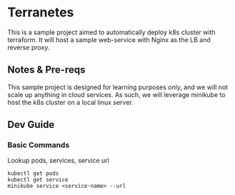 # Terranetes
This is a sample project aimed to automatically deploy k8s cluster with terraform. It will host a sample web-service with Nginx as the LB and reverse proxy. 

## Notes & Pre-reqs
This sample project is designed for learning purposes only, and we will not scale up anything in cloud services. As such, we will leverage minikube to host the k8s cluster on a local linux server.

## Dev Guide
### Basic Commands

Lookup pods, services, service url
```
kubectl get pods
kubectl get service
minikube service <service-name> --url
```
